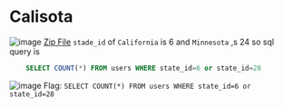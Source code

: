 # Calisota
![image](assets/sql/calisota_1.png)
[Zip File](assets/sql/shallowgraveu.zip)
`stade_id` of `California` is 6 and `Minnesota` ,s 24
so sql query is
```sql
	SELECT COUNT(*) FROM users WHERE state_id=6 or state_id=28
```
![image](assets/sql/calisota_2.png)
Flag: `SELECT COUNT(*) FROM users WHERE state_id=6 or state_id=28`
